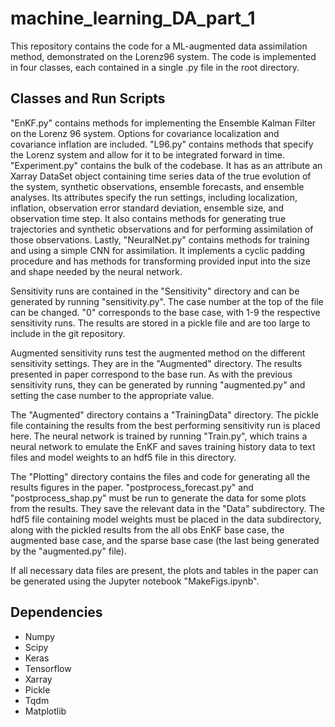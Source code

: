 # machine_learning_DA_part_1
This repository contains the code for a ML-augmented data assimilation method, demonstrated on the Lorenz96 system. The code is implemented in four classes, each contained in a single .py file in the root directory.

## Classes and Run Scripts
"EnKF.py" contains methods for implementing the Ensemble Kalman Filter on the Lorenz 96 system. Options for covariance localization and covariance inflation are included. "L96.py" contains methods that specify the Lorenz system and allow for it to be integrated forward in time. "Experiment.py" contains the bulk of the codebase. It has as an attribute an Xarray DataSet object containing time series data of the true evolution of the system, synthetic observations, ensemble forecasts, and ensemble analyses. Its attributes specify the run settings, including localization, inflation, observation error standard deviation, ensemble size, and observation time step. It also contains methods for generating true trajectories and synthetic observations and for performing assimilation of those observations. Lastly, "NeuralNet.py" contains methods for training and using a simple CNN for assimilation. It implements a cyclic padding procedure and has methods for transforming provided input into the size and shape needed by the neural network.

Sensitivity runs are contained in the "Sensitivity" directory and can be generated by running "sensitivity.py". The case number at the top of the file can be changed. "0" corresponds to the base case, with 1-9 the respective sensitivity runs. The results are stored in a pickle file and are too large to include in the git repository.

Augmented sensitivity runs test the augmented method on the different sensitivity settings. They are in the "Augmented" directory. The results presented in paper correspond to the base run. As with the previous sensitivity runs, they can be generated by running "augmented.py" and setting the case number to the appropriate value.

The "Augmented" directory contains a "TrainingData" directory. The pickle file containing the results from the best performing sensitivity run is placed here. The neural network is trained by running "Train.py", which trains a neural network to emulate the EnKF and saves training history data to text files and model weights to an hdf5 file in this directory.

The "Plotting" directory contains the files and code for generating all the results figures in the paper. "postprocess_forecast.py" and "postprocess_shap.py" must be run to generate the data for some plots from the results. They save the relevant data in the "Data" subdirectory. The hdf5 file containing model weights must be placed in the data subdirectory, along with the pickled results from the all obs EnKF base case, the augmented base case, and the sparse base case (the last being generated by the "augmented.py" file).

If all necessary data files are present, the plots and tables in the paper can be generated using the Jupyter notebook "MakeFigs.ipynb".

## Dependencies
* Numpy
* Scipy
* Keras
* Tensorflow
* Xarray
* Pickle
* Tqdm
* Matplotlib